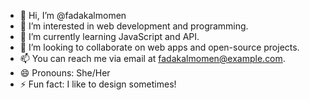 - 👋 Hi, I’m @fadakalmomen
- 👀 I’m interested in web development and programming.
- 🌱 I’m currently learning JavaScript and API.
- 💞️ I’m looking to collaborate on web apps and open-source projects.
- 📫 You can reach me via email at fadakalmomen@example.com.
- 😄 Pronouns: She/Her
- ⚡ Fun fact: I like to design sometimes!
<!---
fadakalmomen/fadakalmomen is a ✨ special ✨ repository because its `README.md` (this file) appears on your GitHub profile.
You can click the Preview link to take a look at your changes.
--->
